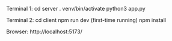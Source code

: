 Terminal 1:
cd server
. venv/bin/activate
python3 app.py



Terminal 2:
cd client
npm run dev
(first-time running) npm install



Browser:
http://localhost:5173/